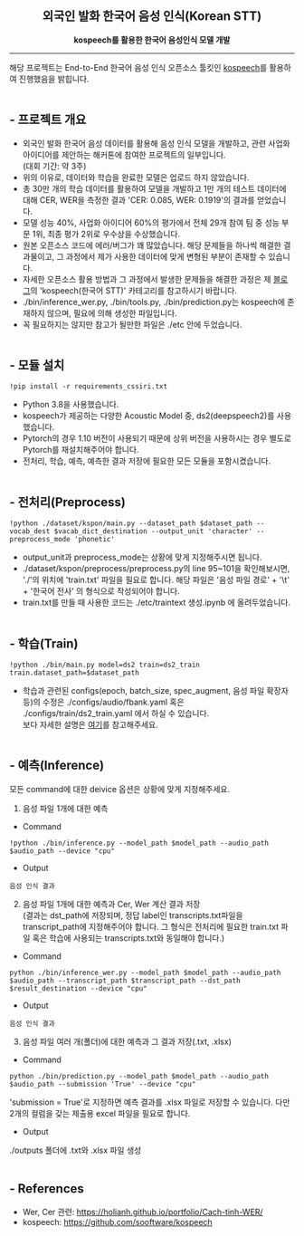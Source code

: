 <div align="center">

## 외국인 발화 한국어 음성 인식(Korean STT)


**kospeech를 활용한 한국어 음성인식 모델 개발**
___
</div>

해당 프로젝트는 End-to-End 한국어 음성 인식 오픈소스 툴킷인
[kospeech](https://github.com/sooftware/kospeech)를 활용하여 진행했음을 밝힙니다.
</br></br>

## - 프로젝트 개요
- 외국인 발화 한국어 음성 데이터를 활용해 음성 인식 모델을 개발하고, 관련 사업화 아이디어를 제안하는 해커톤에 참여한 프로젝트의 일부입니다. </br>(대회 기간: 약 3주)
- 위의 이유로, 데이터와 학습을 완료한 모델은 업로드 하지 않았습니다.
- 총 30만 개의 학습 데이터를 활용하여 모델을 개발하고 1만 개의 테스트 데이터에 대해 CER, WER을 측정한 결과 'CER: 0.085, WER: 0.1919'의 결과를 얻었습니다.
- 모델 성능 40%, 사업화 아이디어 60%의 평가에서 전체 29개 참여 팀 중 성능 부문 1위, 최종 평가 2위로 우수상을 수상했습니다.
- 원본 오픈소스 코드에 에러/버그가 꽤 많았습니다. 해당 문제들을 하나씩 해결한 결과물이고, 그 과정에서 제가 사용한 데이터에 맞게 변형된 부분이 존재할 수 있습니다.
- 자세한 오픈소스 활용 방법과 그 과정에서 발생한 문제들을 해결한 과정은 제 [블로그](https://mingchin.tistory.com/152)의 'kospeech(한국어 STT)' 카테고리를 참고하시기 바랍니다.
- ./bin/inference_wer.py, ./bin/tools.py, ./bin/prediction.py는 kospeech에 존재하지 않으며, 필요에 의해 생성한 파일입니다.
- 꼭 필요하지는 않지만 참고가 될만한 파일은 ./etc 안에 두었습니다.
</br></br>

## - 모듈 설치
```
!pip install -r requirements_cssiri.txt
```
- Python 3.8을 사용했습니다. 
- kospeech가 제공하는 다양한 Acoustic Model 중, ds2(deepspeech2)를 사용했습니다.
- Pytorch의 경우 1.10 버전이 사용되기 때문에 상위 버전을 사용하시는 경우 별도로 Pytorch를 재설치해주어야 합니다.
- 전처리, 학습, 예측, 예측한 결과 저장에 필요한 모든 모듈을 포함시켰습니다.
</br></br>

## - 전처리(Preprocess)
```
!python ./dataset/kspon/main.py --dataset_path $dataset_path --vocab_dest $vacab_dict_destination --output_unit 'character' --preprocess_mode 'phonetic' 
```
- output_unit과 preprocess_mode는 상황에 맞게 지정해주시면 됩니다.
- ./dataset/kspon/preprocess/preprocess.py의 line 95~101을 확인해보시면, './'의 위치에 'train.txt' 파일을 필요로 합니다. 해당 파일은 '음성 파일 경로' + '\t' + '한국어 전사' 의 형식으로 작성되어야 합니다.
- train.txt를 만들 때 사용한 코드는 ./etc/traintext 생성.ipynb 에 올려두었습니다.
</br></br>

## - 학습(Train)
```
!python ./bin/main.py model=ds2 train=ds2_train train.dataset_path=$dataset_path
```
- 학습과 관련된 configs(epoch, batch_size, spec_augment, 음성 파일 확장자 등)의 수정은 ./configs/audio/fbank.yaml 혹은 ./configs/train/ds2_train.yaml 에서 하실 수 있습니다. 
</br>보다 자세한 설명은 [여기](https://mingchin.tistory.com/222)를 참고해주세요.
</br></br>

## - 예측(Inference)

모든 command에 대한 deivice 옵션은 상황에 맞게 지정해주세요.

1. 음성 파일 1개에 대한 예측
* Command

```
!python ./bin/inference.py --model_path $model_path --audio_path $audio_path --device "cpu"
```
* Output

```
음성 인식 결과
```
2. 음성 파일 1개에 대한 예측과 Cer, Wer 계산 결과 저장</br>
(결과는 dst_path에 저장되며, 정답 label인 transcripts.txt파일을 transcript_path에 지정해주어야 합니다. 그 형식은 전처리에 필요한 train.txt 파일 혹은 학습에 사용되는 transcripts.txt와 동일해야 합니다.)
* Command
```
python ./bin/inference_wer.py --model_path $model_path --audio_path $audio_path --transcript_path $transcript_path --dst_path $result_destination --device "cpu"
```
* Output

```
음성 인식 결과
```
3. 음성 파일 여러 개(폴더)에 대한 예측과 그 결과 저장(.txt, .xlsx)
* Command
```
python ./bin/prediction.py --model_path $model_path --audio_path $audio_path --submission 'True' --device "cpu"
```
'submission = True'로 지정하면 예측 결과를 .xlsx 파일로 저장할 수 있습니다. 다만 2개의 컬럼을 갖는 제출용 excel 파일을 필요로 합니다.
* Output

./outputs 폴더에 .txt와 .xlsx 파일 생성
</br></br>

## - References
- Wer, Cer 관련: 
https://holianh.github.io/portfolio/Cach-tinh-WER/
- kospeech:
https://github.com/sooftware/kospeech
